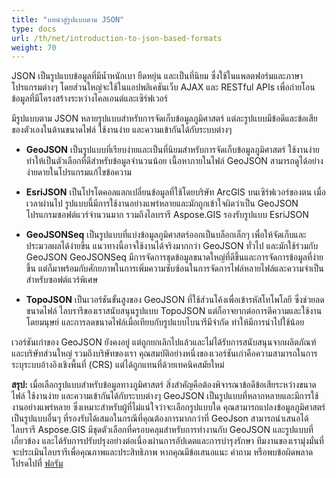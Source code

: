 ```yaml
---
title: "บทนำสู่รูปแบบตาม JSON"
type: docs
url: /th/net/introduction-to-json-based-formats
weight: 70
---
```


JSON เป็นรูปแบบข้อมูลที่มีน้ำหนักเบา ยืดหยุ่น และเป็นที่นิยม ซึ่งใช้ในแพลตฟอร์มและภาษาโปรแกรมต่างๆ โดยส่วนใหญ่จะใช้ในแอปพลิเคชันเว็บ AJAX และ RESTful APIs เพื่อถ่ายโอนข้อมูลที่มีโครงสร้างระหว่างไคลเอนต์และเซิร์ฟเวอร์

มีรูปแบบตาม JSON หลายรูปแบบสำหรับการจัดเก็บข้อมูลภูมิศาสตร์ แต่ละรูปแบบมีข้อดีและข้อเสียของตัวเองในด้านขนาดไฟล์ ใช้งานง่าย และความเข้ากันได้กับระบบต่างๆ

- **GeoJSON** เป็นรูปแบบที่เรียบง่ายและเป็นที่นิยมสำหรับการจัดเก็บข้อมูลภูมิศาสตร์ ใช้งานง่าย ทำให้เป็นตัวเลือกที่ดีสำหรับข้อมูลจำนวนน้อย เนื้อหาภายในไฟล์ GeoJSON สามารถดูได้อย่างง่ายดายในโปรแกรมแก้ไขข้อความ

- **EsriJSON** เป็นโปรโตคอลแลกเปลี่ยนข้อมูลที่ใช้โดยบริษัท ArcGIS บนเซิร์ฟเวอร์ของตน เมื่อเวลาผ่านไป รูปแบบนี้มีการใช้งานอย่างแพร่หลายและมักถูกเข้าใจผิดว่าเป็น GeoJSON โปรแกรมซอฟต์แวร์จำนวนมาก รวมถึงไลบรารี Aspose.GIS รองรับรูปแบบ EsriJSON

- **GeoJSONSeq** เป็นรูปแบบที่แบ่งข้อมูลภูมิศาสตร์ออกเป็นบล็อกเล็กๆ เพื่อให้จัดเก็บและประมวลผลได้ง่ายขึ้น แนวทางนี้อาจใช้งานได้จริงมากกว่า GeoJSON ทั่วไป และมักใช้ร่วมกับ GeoJSON GeoJSONSeq มีการจัดการชุดข้อมูลขนาดใหญ่ที่ดีขึ้นและการจัดการข้อมูลที่ง่ายขึ้น แต่ก็มาพร้อมกับศักยภาพในการเพิ่มความซับซ้อนในการจัดการไฟล์หลายไฟล์และความจำเป็นสำหรับซอฟต์แวร์พิเศษ

- **TopoJSON** เป็นเวอร์ชันขั้นสูงของ GeoJSON ที่ใช้ส่วนโค้งเพื่อเข้ารหัสโทโพโลยี ซึ่งช่วยลดขนาดไฟล์ ไลบรารีของเราสนับสนุนรูปแบบ TopoJSON แต่ก็อาจยากต่อการตีความและใช้งานโดยมนุษย์ และการลดขนาดไฟล์เมื่อเทียบกับรูปแบบไบนารีมีจำกัด ทำให้มีการนำไปใช้น้อย

เวอร์ชันเก่าของ GeoJSON ยังคงอยู่ แต่ถูกยกเลิกไปแล้วและไม่ได้รับการสนับสนุนจากผลิตภัณฑ์และบริษัทส่วนใหญ่ รวมถึงบริษัทของเรา คุณสมบัติอย่างหนึ่งของเวอร์ชันเก่าคือความสามารถในการระบุระบบอ้างอิงเชิงพื้นที่ (CRS) แต่ได้ถูกแทนที่ด้วยเทคนิคสมัยใหม่

**สรุป:**
เมื่อเลือกรูปแบบสำหรับข้อมูลทางภูมิศาสตร์ สิ่งสำคัญคือต้องพิจารณาข้อดีข้อเสียระหว่างขนาดไฟล์ ใช้งานง่าย และความเข้ากันได้กับระบบต่างๆ GeoJSON เป็นรูปแบบที่หลากหลายและมีการใช้งานอย่างแพร่หลาย ซึ่งเหมาะสำหรับผู้ที่ไม่แน่ใจว่าจะเลือกรูปแบบใด คุณสามารถแปลงข้อมูลภูมิศาสตร์เป็นรูปแบบอื่นๆ ที่รองรับได้เสมอในกรณีที่คุณต้องการมากกว่าที่ GeoJson สามารถนำเสนอได้ ไลบรารี Aspose.GIS มีชุดตัวเลือกที่ครอบคลุมสำหรับการทำงานกับ GeoJSON และรูปแบบที่เกี่ยวข้อง และได้รับการปรับปรุงอย่างต่อเนื่องผ่านการอัปเดตและการบำรุงรักษา ทีมงานของเรามุ่งมั่นที่จะประเมินไลบรารีเพื่อคุณภาพและประสิทธิภาพ หากคุณมีข้อเสนอแนะ คำถาม หรือพบข้อผิดพลาด โปรดไปที่ [ฟอรัม](https://forum.aspose.com/c/gis/33)
